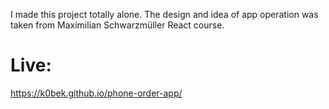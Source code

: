 I made this project totally alone. The design and idea of app operation was taken from Maximilian Schwarzmüller React course.
# Live: 
https://k0bek.github.io/phone-order-app/
